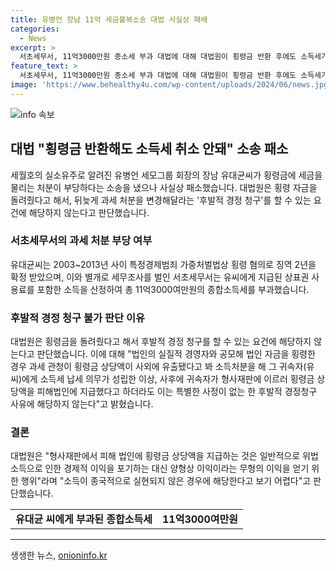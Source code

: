 ```yaml
---
title: 유병언 장남 11억 세금불복소송 대법 사실상 패배
categories:
  - News
excerpt: >
  서초세무서, 11억3000만원 종소세 부과 대법에 대해 대법원이 횡령금 반환 후에도 소득세가 취소되지 않는 판결을 내렸다. 세월호의 실소유주인 유대균 씨는 횡령 혐의로 징역을 선고받았으며, 종합소득세 부과를 취소해줄 것을 요구했으나 대법원은 판결을 규정했다. 이에 따르면, 횡령금 반환 후에도 소득세가 취소되지 않는 것으로, 사람들의 이목을 끌 수 있는 화제가 되고 있다.
feature_text: >
  서초세무서, 11억3000만원 종소세 부과 대법에 대해 대법원이 횡령금 반환 후에도 소득세가 취소되지 않는 판결을 내렸다. 세월호의 실소유주인 유대균 씨는 횡령 혐의로 징역을 선고받았으며, 종합소득세 부과를 취소해줄 것을 요구했으나 대법원은 판결을 규정했다. 이에 따르면, 횡령금 반환 후에도 소득세가 취소되지 않는 것으로, 사람들의 이목을 끌 수 있는 화제가 되고 있다.
image: 'https://www.behealthy4u.com/wp-content/uploads/2024/06/news.jpg'
---
```


<p><img src="https://www.behealthy4u.com/wp-content/uploads/2024/06/news.jpg" alt="info 속보" /></p>

<h2 data-ke-size="size26">대법 "횡령금 반환해도 소득세 취소 안돼" 소송 패소</h2>

<p data-ke-size="size16">세월호의 실소유주로 알려진 유병언 세모그룹 회장의 장남 유대균씨가 횡령금에 세금을 물리는 처분이 부당하다는 소송을 냈으나 사실상 패소했습니다. 대법원은 횡령 자금을 돌려줬다고 해서, 뒤늦게 과세 처분을 변경해달라는 '후발적 경정 청구'를 할 수 있는 요건에 해당하지 않는다고 판단했습니다.</p>

<h3 data-ke-size="size24">서초세무서의 과세 처분 부당 여부</h3>

<p data-ke-size="size16">유대균씨는 2003~2013년 사이 특정경제범죄 가중처벌법상 횡령 혐의로 징역 2년을 확정 받았으며, 이와 별개로 세무조사를 벌인 서초세무서는 유씨에게 지급된 상표권 사용료를 포함한 소득을 산정하여 총 11억3000여만원의 종합소득세를 부과했습니다.</p>

<h3 data-ke-size="size24">후발적 경정 청구 불가 판단 이유</h3>

<p data-ke-size="size16">대법원은 횡령금을 돌려줬다고 해서 후발적 경정 청구를 할 수 있는 요건에 해당하지 않는다고 판단했습니다. 이에 대해 "법인의 실질적 경영자와 공모해 법인 자금을 횡령한 경우 과세 관청이 횡령금 상당액이 사외에 유출됐다고 봐 소득처분을 해 그 귀속자(유씨)에게 소득세 납세 의무가 성립한 이상, 사후에 귀속자가 형사재판에 이르러 횡령금 상당액을 피해법인에 지급했다고 하더라도 이는 특별한 사정이 없는 한 후발적 경정청구 사유에 해당하지 않는다"고 밝혔습니다.</p>

<h3 data-ke-size="size24">결론</h3>

<p data-ke-size="size16">대법원은 "형사재판에서 피해 법인에 횡령금 상당액을 지급하는 것은 일반적으로 위법 소득으로 인한 경제적 이익을 포기하는 대신 양형상 이익이라는 무형의 이익을 얻기 위한 행위"라며 "소득이 종국적으로 실현되지 않은 경우에 해당한다고 보기 어렵다"고 판단했습니다.</p>

<table>
    <tr>
        <td style="text-align: center; height: 17px;"><b>유대균 씨에게 부과된 종합소득세</b></td>
        <td style="text-align: center; height: 17px;"><b>11억3000여만원</b></td>
    </tr>
</table>

<p><hr></p>
생생한 뉴스, <a href="https://onioninfo.kr" rel="dofollow">onioninfo.kr</a>


